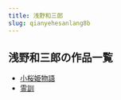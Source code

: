 ```yaml
---
title: 浅野和三郎
slug: qianyehesanlang8b
---
```


## 浅野和三郎の作品一覧

- [小桜姫物語](xiaoyingjiwuyu7f)
- [霊訓](lingxuna5)
